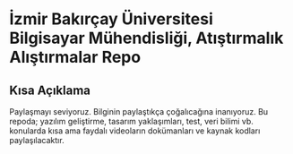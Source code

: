 # İzmir Bakırçay Üniversitesi Bilgisayar Mühendisliği, Atıştırmalık Alıştırmalar Repo

## Kısa Açıklama
Paylaşmayı seviyoruz. Bilginin paylaştıkça çoğalıcağına inanıyoruz. Bu repoda; yazılım geliştirme, tasarım yaklaşımları, test, veri bilimi vb. konularda kısa ama faydalı videoların dokümanları ve kaynak kodları paylaşılacaktır.   
